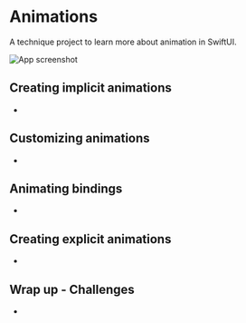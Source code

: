 # Animations
A technique project to learn more about animation in SwiftUI.

![App screenshot](Animations.png)


## Creating implicit animations
- 

## Customizing animations
- 

## Animating bindings
- 

## Creating explicit animations
- 

## Wrap up - Challenges
- 

